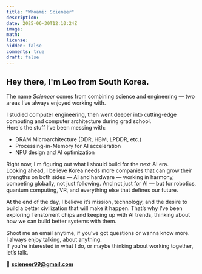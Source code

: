 ```yaml
---
title: "Whoami: Scieneer"
description: 
date: 2025-06-30T12:10:24Z
image: 
math: 
license: 
hidden: false
comments: true
draft: false
---
```


## Hey there, I'm Leo from South Korea.  
The name *Scieneer* comes from combining science and engineering — two areas I’ve always enjoyed working with.

I studied computer engineering, then went deeper into cutting-edge computing and computer architecture during grad school.  
Here's the stuff I’ve been messing with:

* DRAM Microarchitecture (DDR, HBM, LPDDR, etc.)  
* Processing-in-Memory for AI acceleration  
* NPU design and AI optimization  

Right now, I'm figuring out what I should build for the next AI era.  
Looking ahead, I believe Korea needs more companies that can grow their strengths on both sides — AI and hardware — working in harmony, competing globally, not just following. And not just for AI — but for robotics, quantum computing, VR, and everything else that defines our future.

At the end of the day, I believe it’s mission, technology, and the desire to build a better civilization that will make it happen.
That’s why I’ve been exploring Tenstorrent chips and keeping up with AI trends, thinking about how we can build better systems with them.

Shoot me an email anytime, if you’ve got questions or wanna know more.  
I always enjoy talking, about anything.  
If you're interested in what I do, or maybe thinking about working together, let’s talk.

📧 **scieneer99@gmail.com**